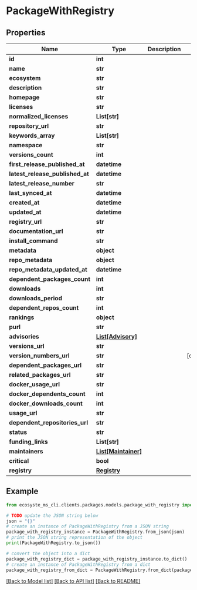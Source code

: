 # PackageWithRegistry


## Properties

Name | Type | Description | Notes
------------ | ------------- | ------------- | -------------
**id** | **int** |  | 
**name** | **str** |  | 
**ecosystem** | **str** |  | 
**description** | **str** |  | 
**homepage** | **str** |  | 
**licenses** | **str** |  | 
**normalized_licenses** | **List[str]** |  | 
**repository_url** | **str** |  | 
**keywords_array** | **List[str]** |  | 
**namespace** | **str** |  | 
**versions_count** | **int** |  | 
**first_release_published_at** | **datetime** |  | 
**latest_release_published_at** | **datetime** |  | 
**latest_release_number** | **str** |  | 
**last_synced_at** | **datetime** |  | 
**created_at** | **datetime** |  | 
**updated_at** | **datetime** |  | 
**registry_url** | **str** |  | 
**documentation_url** | **str** |  | 
**install_command** | **str** |  | 
**metadata** | **object** |  | 
**repo_metadata** | **object** |  | 
**repo_metadata_updated_at** | **datetime** |  | 
**dependent_packages_count** | **int** |  | 
**downloads** | **int** |  | 
**downloads_period** | **str** |  | 
**dependent_repos_count** | **int** |  | 
**rankings** | **object** |  | 
**purl** | **str** |  | 
**advisories** | [**List[Advisory]**](Advisory.md) |  | 
**versions_url** | **str** |  | 
**version_numbers_url** | **str** |  | [optional] 
**dependent_packages_url** | **str** |  | 
**related_packages_url** | **str** |  | 
**docker_usage_url** | **str** |  | 
**docker_dependents_count** | **int** |  | 
**docker_downloads_count** | **int** |  | 
**usage_url** | **str** |  | 
**dependent_repositories_url** | **str** |  | 
**status** | **str** |  | 
**funding_links** | **List[str]** |  | 
**maintainers** | [**List[Maintainer]**](Maintainer.md) |  | 
**critical** | **bool** |  | 
**registry** | [**Registry**](Registry.md) |  | 

## Example

```python
from ecosyste_ms_cli.clients.packages.models.package_with_registry import PackageWithRegistry

# TODO update the JSON string below
json = "{}"
# create an instance of PackageWithRegistry from a JSON string
package_with_registry_instance = PackageWithRegistry.from_json(json)
# print the JSON string representation of the object
print(PackageWithRegistry.to_json())

# convert the object into a dict
package_with_registry_dict = package_with_registry_instance.to_dict()
# create an instance of PackageWithRegistry from a dict
package_with_registry_from_dict = PackageWithRegistry.from_dict(package_with_registry_dict)
```
[[Back to Model list]](../README.md#documentation-for-models) [[Back to API list]](../README.md#documentation-for-api-endpoints) [[Back to README]](../README.md)


